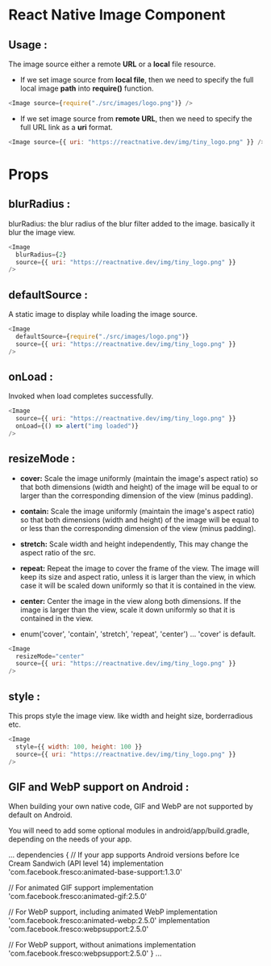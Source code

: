 # React Native Image Component

## Usage :

The image source either a remote <b>URL</b> or a <b>local</b> file resource.

- If we set image source from <b>local file</b>, then we need to specify the full local image <b>path</b> into <b>require()</b> function.

```js
<Image source={require("./src/images/logo.png")} />
```

- If we set image source from <b>remote URL</b>, then we need to specify the full URL link as a <b>uri</b> format.

```js
<Image source={{ uri: "https://reactnative.dev/img/tiny_logo.png" }} />
```

# Props

## blurRadius :

blurRadius: the blur radius of the blur filter added to the image. basically it blur the image view.

```js
<Image
  blurRadius={2}
  source={{ uri: "https://reactnative.dev/img/tiny_logo.png" }}
/>
```

## defaultSource :

A static image to display while loading the image source.

```js
<Image
  defaultSource={require("./src/images/logo.png")}
  source={{ uri: "https://reactnative.dev/img/tiny_logo.png" }}
/>
```

## onLoad :

Invoked when load completes successfully.

```js
<Image
  source={{ uri: "https://reactnative.dev/img/tiny_logo.png" }}
  onLoad={() => alert("img loaded")}
/>
```

## resizeMode :

- <b>cover:</b> Scale the image uniformly (maintain the image's aspect ratio) so that both dimensions (width and height) of the image will be equal to or larger than the corresponding dimension of the view (minus padding).

- <b>contain:</b> Scale the image uniformly (maintain the image's aspect ratio) so that both dimensions (width and height) of the image will be equal to or less than the corresponding dimension of the view (minus padding).

- <b>stretch:</b> Scale width and height independently, This may change the aspect ratio of the src.

- <b>repeat:</b> Repeat the image to cover the frame of the view. The image will keep its size and aspect ratio, unless it is larger than the view, in which case it will be scaled down uniformly so that it is contained in the view.

- <b>center:</b> Center the image in the view along both dimensions. If the image is larger than the view, scale it down uniformly so that it is contained in the view.

- enum('cover', 'contain', 'stretch', 'repeat', 'center') ... 'cover' is default.

```js
<Image
  resizeMode="center"
  source={{ uri: "https://reactnative.dev/img/tiny_logo.png" }}
/>
```

## style :

This props style the image view. like width and height size, borderradious etc.

```js
<Image
  style={{ width: 100, height: 100 }}
  source={{ uri: "https://reactnative.dev/img/tiny_logo.png" }}
/>
```

## GIF and WebP support on Android​ :

When building your own native code, GIF and WebP are not supported by default on Android.

You will need to add some optional modules in android/app/build.gradle, depending on the needs of your app.

...
dependencies {
// If your app supports Android versions before Ice Cream Sandwich (API level 14)
implementation 'com.facebook.fresco:animated-base-support:1.3.0'

// For animated GIF support
implementation 'com.facebook.fresco:animated-gif:2.5.0'

// For WebP support, including animated WebP
implementation 'com.facebook.fresco:animated-webp:2.5.0'
implementation 'com.facebook.fresco:webpsupport:2.5.0'

// For WebP support, without animations
implementation 'com.facebook.fresco:webpsupport:2.5.0'
}
...
